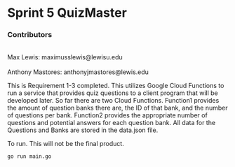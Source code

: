 # Sprint 5 QuizMaster

### Contributors
<p><br>Max Lewis: maximusslewis@lewisu.edu</br>
<br>Anthony Mastores: anthonyjmastores@lewis.edu</br></p>

<p>This is Requirement 1-3 completed. This utilizes Google Cloud Functions to run a service that provides quiz questions 
to a client program that will be developed later. So far there are two Cloud Functions. Function1 provides the
amount of question banks there are, the ID of that bank, and the number of questions per bank. Function2 provides the 
appropriate number of questions and potential answers for each question bank. All data for the Questions and Banks are stored
in the data.json file.</p>

<p>To run. This will not be the final product.</p>

`go run main.go`
